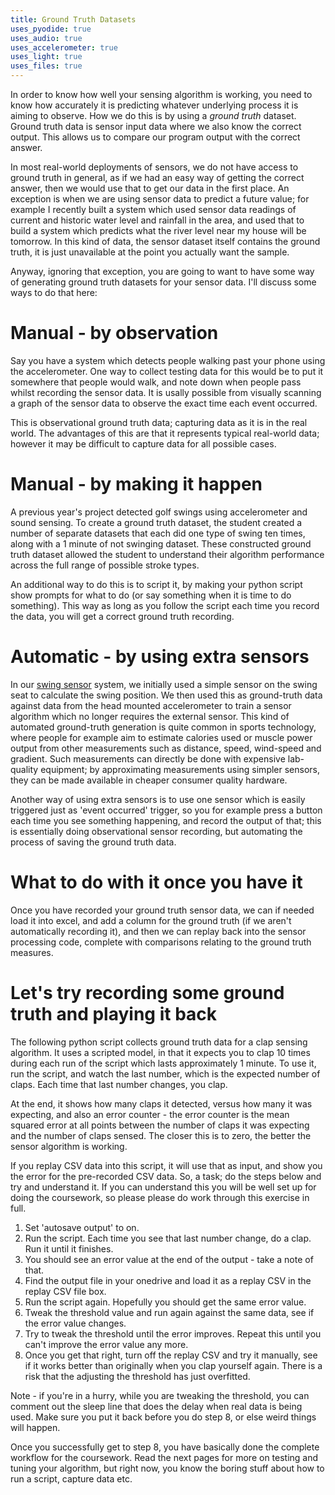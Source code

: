 ```yaml
---
title: Ground Truth Datasets
uses_pyodide: true
uses_audio: true
uses_accelerometer: true
uses_light: true 
uses_files: true
---
```

In order to know how well your sensing algorithm is working, you need to know how accurately it is predicting whatever underlying process it is aiming to observe. How we do this is by using a *ground truth* dataset. Ground truth data is sensor input data where we also know the correct output. This allows us to compare our program output with the correct answer.

In most real-world deployments of sensors, we do not have access to ground truth in general, as if we had an easy way of getting the correct answer, then we would use that to get our data in the first place. An exception is when we are using sensor data to predict a future value; for example I recently built a system which used sensor data readings of current and historic water level and rainfall in the area, and used that to build a system which predicts what the river level near my house will be tomorrow. In this kind of data, the sensor dataset itself contains the ground truth, it is just unavailable at the point you actually want the sample.

Anyway, ignoring that exception, you are going to want to have some way of generating ground truth datasets for your sensor data. I'll discuss some ways to do that here:

# Manual - by observation

Say you have a system which detects people walking past your phone using the accelerometer. One way to collect testing data for this would be to put it somewhere that people would walk, and note down when people pass whilst recording the sensor data. It is usally possible from visually scanning a graph of the sensor data to observe the exact time each event occurred.

This is observational ground truth data; capturing data as it is in the real world. The advantages of this are that it represents typical real-world data; however it may be difficult to capture data for all possible cases.

# Manual - by making it happen

A previous year's project detected golf swings using accelerometer and sound sensing. To create a ground truth dataset, the student created a number of separate datasets that each did one type of swing ten times, along with a 1 minute of not swinging dataset. These constructed ground truth dataset allowed the student to understand their algorithm performance across the full range of possible stroke types.

An additional way to do this is to script it, by making your python script show prompts for what to do (or say something when it is time to do something). This way as long as you follow the script each time you record the data, you will get a correct ground truth recording.

# Automatic - by using extra sensors

In our 
[swing sensor](http://localhost:4000/lessons/5.Combining_Sensors/combining_4.html#swing-angle-detection) system, we initially used a simple sensor on the swing seat to calculate the swing position. We then used this as ground-truth data against data from the head mounted accelerometer to train a sensor algorithm which no longer requires the external sensor. This kind of automated ground-truth generation is quite common in sports technology, where people for example aim to estimate calories used or muscle power output from other measurements such as distance, speed, wind-speed and gradient. Such measurements can directly be done with expensive lab-quality equipment; by approximating measurements using simpler sensors, they can be made available in cheaper consumer quality hardware.

Another way of using extra sensors is to use one sensor which is easily triggered just as 'event occurred' trigger, so you for example press a button each time you see something happening, and record the output of that; this is essentially doing observational sensor recording, but automating the process of saving the ground truth data.

# What to do with it once you have it

Once you have recorded your ground truth sensor data, we can if needed load it into excel, and add a column for the ground truth (if we aren't automatically recording it), and then we can replay back into the sensor processing code, complete with comparisons relating to the ground truth measures.

# Let's try recording some ground truth and playing it back

The following python script collects ground truth data for a clap sensing algorithm. It uses a scripted model, in that it expects you to clap 10 times during each run of the script which lasts approximately 1 minute. To use it, run the script, and watch the last number, which is the expected number of claps. Each time that last number changes, you clap. 

At the end, it shows how many claps it detected, versus how many it was expecting, and also an error counter - the error counter is the mean squared error at all points between the number of claps it was expecting and the number of claps sensed. The closer this is to zero, the better the sensor algorithm is working.

If you replay CSV data into this script, it will use that as input, and show you the error for the pre-recorded CSV data. So, a task; do the steps below and try and understand it. If you can understand this you will be well set up for doing the coursework, so please please do work through this exercise in full.

1. Set 'autosave output' to on.
2. Run the script. Each time you see that last number change, do a clap. Run it until it finishes.
3. You should see an error value at the end of the output - take a note of that.
4. Find the output file in your onedrive and load it as a replay CSV in the replay CSV file box.
5. Run the script again. Hopefully you should get the same error value.
6. Tweak the threshold value and run again against the same data, see if the error value changes.
7. Try to tweak the threshold until the error improves. Repeat this until you can't improve the error value any more.
8. Once you get that right, turn off the replay CSV and try it manually, see if it works better than originally when you clap yourself again. There is a risk that the adjusting the threshold has just overfitted.

Note - if you're in a hurry, while you are tweaking the threshold, you can comment out the sleep line that does the delay when real data is being used. Make sure you put it back before you do step 8, or else weird things will happen.

Once you successfully get to step 8, you have basically done the complete workflow for the coursework. Read the next pages for more on testing and tuning your algorithm, but right now, you know the boring stuff about how to run a script, capture data etc.

<script>
makeReplayController();
makePyodideBox({codeString:
`THRESHOLD=.5
DELAY=0.01

import time
import sensors
import speech
import graphs
REPLAY=sensors.replayer.has_replay()

bangs_expected=0
bangs_detected=0

error_accumulator=0
error_count=0

# sep="," means to output in CSV format
# 4 columns - time, raw sound, bangs detected, bangs expected
print("time","sound","bangs_detected","bangs_expected",sep=",")

# run for 1 minute, bangs every 5 seconds after 10 seconds
last_second=0
start_time=time.time()

# lets graph everything too
graphs.set_style("sound","rgb(255,0,0)",0,1)
graphs.set_style("bangs detected","rgb(0,255,0)",0,10,subgraph_y=1)
graphs.set_style("bangs expected","rgb(0,0,255)",0,10,subgraph_y=1) 


while True:
    # if we are replaying, read sensor value and time from the replayer
    # not the actual sensors            
    if REPLAY:
        sound,this_time=sensors.replayer.get_value("sound","time")
    else:
        sound=sensors.sound.get_level()
        # how long since we started running
        this_time=time.time()-start_time
    # quit after 60 seconds
    if this_time>=60:
        break
    # integer value of time = seconds since start
    this_second=int(this_time)
    # say the script on 5 second intervals
    if this_second != last_second:
        if (this_second%5)==0 and this_second>=10:
            speech.say("Bang")
            bangs_expected+=1
    # keep track of the previous second, so we can do things on
    # changes in the value
    last_second=this_second
    # do the threshold here
    if sound>THRESHOLD:
        # detected a bang
        bangs_detected+=1
    error_accumulator+=(bangs_detected-bangs_expected)**2
    error_count+=1
    # if you want, comment out this line when doing replay
    # and you can get the results quicker
    time.sleep(DELAY)
    print(this_time,sound,bangs_detected,bangs_expected,sep=',')
    graphs.on_value("sound",sound)
    graphs.on_value("bangs detected",bangs_detected)
    graphs.on_value("bangs expected",bangs_expected)

# this error total is the mean difference between bangs_expected and bangs_detected
# there are probably better ways to do this error, see next page
print("ERROR at end:",error_accumulator/error_count, "Bangs detected:",bangs_detected, "Expected:",bangs_expected)
`,
hasConsole:true,hasGraph:true,showCode:true,editable:true,showFileButtons:true,caption:"Put your code into here to test it"})
</script>
